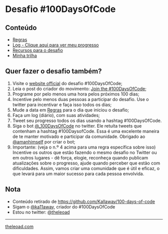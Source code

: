 # Desafio #100DaysOfCode

## Conteúdo
* [Regras](regras.md)
* [Log - Clique aqui para ver meu progresso](log.md)
* [Recursos para o desafio](recursos.md)
* [Minha trilha](trilha.md)

## Quer fazer o desafio também? 

1. Visite o [website official](http://100daysofcode.com/) do desafio #100DaysOfCode;
2. Leia o post do criador do movimento: [Join the #100DaysOfCode](https://medium.freecodecamp.com/join-the-100daysofcode-556ddb4579e4);
3. Programe por pelo menos uma hora pelos próximos 100 dias;
4. Incentive pelo menos duas pessoas a participar do desafio. Use o twitter para incentivar e faça isso todos os dias;
5. Mude a data em [Regras](https://#) para o dia que iniciou o desafio;
6. Faça um log (diário), com suas atividades;
7. Tweet seu progresso todos os dias usando a hashtag #100DaysOfCode.
8. Siga o bot [@_100DaysOfCode](https://twitter.com/_100DaysOfCode) no twitter. Ele retuíta tweets que contenham a hashtag #100DaysofCode. Essa é uma excelente maneira de te manter motivado e participar da comunidade. Obrigado ao [@amanhimself](https://twitter.com/amanhimself) por criar o bot;
9. Importante: (veja o n.º 4 acima para uma regra específica sobre isso) Incentive os outros que estão fazendo o mesmo desafio no Twitter ou em outros lugares - dê força, elogie, reconheça quando publicam atualizações sobre o progresso, ajude quando perceber que estão com dificuldades. Assim, vamos criar uma comunidade que é útil e eficaz, o que levará para um maior sucesso para cada pessoa envolvida.


## Nota
* Conteúdo retirado de https://github.com/Kallaway/100-days-of-code
* Sigam o [@ka11away](https://twitter.com/ka11away), criador do #100DaysOfCode
* Estou no twitter: [@theleoad](https://twitter.com/theleoad)

---

[theleoad.com](http://theleoad.com)
